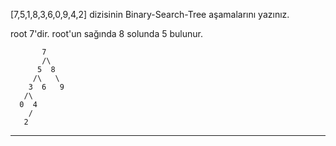 [7,5,1,8,3,6,0,9,4,2] dizisinin Binary-Search-Tree aşamalarını yazınız.

root 7'dir. root'un sağında 8 solunda 5 bulunur.

           7
           /\
          5  8
         /\   \
        3  6   9
       /\
      0  4
        /
       2

 -------------------------------------------
